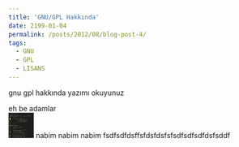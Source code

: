 ```yaml
---
title: 'GNU/GPL Hakkında'
date: 2199-01-04
permalink: /posts/2012/08/blog-post-4/
tags:
  - GNU
  - GPL
  - LİSANS
---
```

gnu gpl hakkında yazımı okuyunuz


eh be adamlar
<br/><img src="/images/bubblegirdi.jpg" width="50" height="50">
nabim nabim nabim fsdfsdfdsffsfdsfdsfsfsdfsdfsdfdsfsddf



